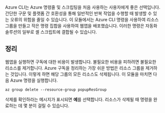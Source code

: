 Azure CLI는 Azure 명령줄 및 스크립팅을 처음 사용하는 사용자에게 좋은 선택입니다. 간단한 구문 및 플랫폼 간 호환성을 통해 일반적인 반복 작업을 수행할 때 발생할 수 있는 오류의 위험을 줄일 수 있습니다. 이 모듈에서는 Azure CLI 명령을 사용하여 리소스 그룹을 만들고 작은 명령 집합을 사용하여 웹앱을 배포했습니다. 이러한 명령은 자동화 솔루션의 일부로 셸 스크립트에 결합될 수 있습니다. 

## <a name="clean-up"></a>정리
<!---TODO: Update for sandbox?--->

웹앱을 실행하면 구독에 대한 비용이 발생합니다. 불필요한 비용을 피하려면 불필요한 리소스를 제거합니다. Azure 구독을 정리하는 가장 쉬운 방법은 리소스 그룹을 제거하는 것입니다. 이렇게 하면 해당 그룹의 모든 리소스도 삭제됩니다. 이 모듈을 마치면 다음 Azure 명령을 실행합니다.

```azurecli
az group delete --resource-group popupResGroup
```

삭제를 확인하라는 메시지가 표시되면 **예**를 선택합니다. 리소스가 삭제될 때 명령을 완료하는 데 몇 분이 걸릴 수 있습니다. 